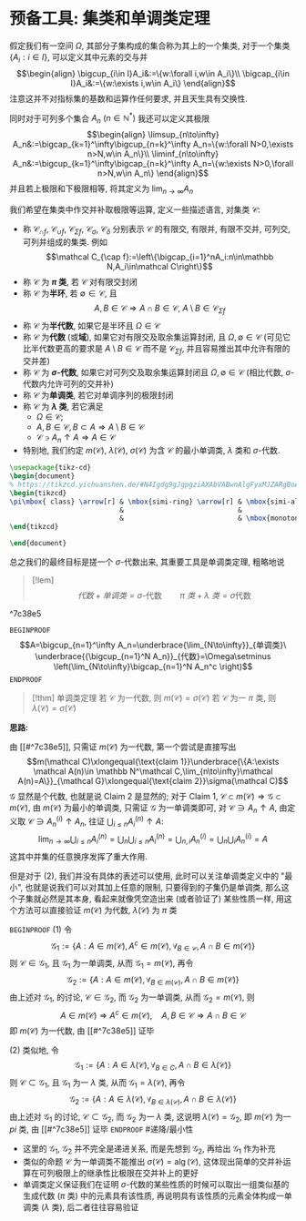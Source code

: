 # 预备工具: 集类和单调类定理

假定我们有一空间 $\Omega$, 其部分子集构成的集合称为其上的一个集类, 对于一个集类 $\{A_i:i\in I\}$, 可以定义其中元素的交与并
$$\begin{align}
\bigcup_{i\in I}A_i&:=\{w:\forall i,w\in A_i\}\\
\bigcap_{i\in I}A_i&:=\{w:\exists i,w\in A_i\}
\end{align}$$
注意这并不对指标集的基数和运算作任何要求, 并且天生具有交换性.

同时对于可列多个集合 $A_n\ (n\in \mathbb N^*)$ 我还可以定义其极限
$$\begin{align}
\limsup_{n\to\infty} A_n&:=\bigcap_{k=1}^\infty\bigcup_{n=k}^\infty A_n=\{w:\forall N>0,\exists n>N,w\in A_n\}\\
\liminf_{n\to\infty} A_n&:=\bigcup_{k=1}^\infty\bigcap_{n=k}^\infty A_n=\{w:\exists N>0,\forall n>N,w\in A_n\}
\end{align}$$
并且若上极限和下极限相等, 将其定义为 $\lim_{n\to\infty}A_n$

我们希望在集类中作交并补取极限等运算, 定义一些描述语言, 对集类 $\mathcal C$:
- 称 $\mathcal C_{\cap f}$, $\mathcal C_{\cup f}$, $\mathcal C_{\Sigma f}$, $\mathcal C_\sigma$, $\mathcal C_{\delta}$ 分别表示 $\mathcal C$ 的有限交, 有限并, 有限不交并, 可列交, 可列并组成的集类. 例如
$$\mathcal C_{\cap f}:=\left\{\bigcap_{i=1}^nA_i:n\in\mathbb N,A_i\in\mathcal C\right\}$$
- 称 $\mathcal C$ 为 **$\pi$ 类**, 若 $\mathcal C$ 对有限交封闭
- 称 $\mathcal C$ 为**半环**, 若 $\emptyset\in\mathcal C$, 且
$$A,B\in\mathcal C\Longrightarrow A\cap B\in\mathcal C,\ A\setminus B\in\mathcal C_{\Sigma f}$$
- 称 $\mathcal C$ 为**半代数**, 如果它是半环且 $\Omega\in\mathcal C$
- 称 $\mathcal C$ 为**代数** (或**域**), 如果它对有限交及取余集运算封闭, 且 $\Omega,\emptyset\in\mathcal C$
(可见它比半代数更高的要求是 $A\setminus B\in\mathcal C$ 而不是 $\mathcal C_{\Sigma f}$, 并且容易推出其中允许有限的交并差)
- 称 $\mathcal C$ 为 **$\sigma$-代数**, 如果它对可列交及取余集运算封闭且 $\Omega,\emptyset\in\mathcal C$
(相比代数, $\sigma$-代数内允许可列的交并补)
- 称 $\mathcal C$ 为**单调类**, 若它对单调序列的极限封闭
- 称 $\mathcal C$ 为 **$\lambda$ 类**, 若它满足
	- $\Omega\in\mathcal C$;
	- $A,B\in\mathcal C, B\subset A\Rightarrow A\setminus B\in \mathcal C$
	- $\mathcal C\ni A_n\uparrow A\Rightarrow A\in\mathcal C$
- 特别地, 我们约定 $m(\mathcal C)$, $\lambda(\mathcal C)$, $\sigma(\mathcal C)$ 为含 $\mathcal C$ 的最小单调类, $\lambda$ 类和 $\sigma$-代数.

```tikz
\usepackage{tikz-cd}
\begin{document}
% https://tikzcd.yichuanshen.de/#N4Igdg9gJgpgziAXAbVABwnAlgFyxMJZARgBoAGAXVJADcBDAGwFcYkQAdDnGADx2DYAtlgC0AJyxgA5gF8Qs0uky58hFOQrU6TVuy5osXHv2AACAMaN6cOPMXLseAkQBMWmgxZtEnbnwFhMSZpGAAjcXp7JRAMJzUiAGYPHW99f1MQ8Mjox1UXFAAWUmJtLz1fLmxpIXpjAOBRLIiohRi4-PVkd1cy3R8-EwEhAggcAiwLS2tbXNiVZy7k3s9+9OshMKg6jIFRCyZZhW0YKFCEFFAAM3EIISQyEHGkcgcQG7uXmmfEVzeP+6-b4QJCJf63QHJJ4gxCFcGfRAAVmBSAAbPDAaiUbDZJRZEA
\begin{tikzcd}
\pi\mbox{ class} \arrow[r] & \mbox{simi-ring} \arrow[r] & \mbox{simi-algebra} \arrow[r]    & \mbox{algebra} \arrow[rd]       &                       \\
                           &                            &                                  &                                 & \sigma\mbox{-algebra} \\
                           &                            & \mbox{monotonic class} \arrow[r] & \lambda\mbox{-calss} \arrow[ru] &                      
\end{tikzcd}

\end{document}
```

总之我们的最终目标是搓一个 $\sigma$-代数出来, 其重要工具是单调类定理, 粗略地说

> [!lem]
> $$代数 + 单调类 = \sigma\text{-代数}\qquad \pi\ 类+\lambda\ 类=\sigma\text{代数}$$

^7c38e5

`BEGINPROOF`
$$A=\bigcup_{n=1}^\infty A_n=\underbrace{\lim_{N\to\infty}}_{单调类}\ \underbrace{{\bigcup_{n=1}^N A_n}}_{代数}=\Omega\setminus \left(\lim_{N\to\infty}\bigcap_{n=1}^N A_n^c \right)$$
`ENDPROOF`

> [!thm] 单调类定理
> 若 $\mathcal C$ 为一代数, 则 $m(\mathcal C)=\sigma(\mathcal C)$
> 若 $\mathcal C$ 为一 $\pi$ 类, 则 $\lambda(\mathcal C)=\sigma(\mathcal C)$

**思路:** 

由 [[#^7c38e5]], 只需证 $m(\mathcal C)$ 为一代数, 第一个尝试是直接写出
$$m(\mathcal C)\xlongequal{\text{claim 1}}\underbrace{\{A:\exists \mathcal A(n)\in \mathbb N^\mathcal C,\lim_{n\to\infty}\mathcal A(n)=A\}}_{\mathcal G}\xlongequal{\text{claim 2}}\sigma(\mathcal C)$$
$\mathcal G$ 显然是个代数, 也就是说 Claim 2 是显然的;
对于 Claim 1, $\mathcal C\subset m(\mathcal C)\Rightarrow\mathcal G\subset m(\mathcal C)$, 由 $m(\mathcal C)$ 为最小的单调类, 只需证 $\mathcal{G}$ 为一单调类即可, 对 $\mathcal C\ni A_n\uparrow A$, 由定义取 $\mathcal C\ni A_n^{(i)}\uparrow A_n$, 往证 $\bigcup_{i\leq n}A_i^{(n)}\uparrow A$:
$$\lim_{n\to\infty}\bigcup_{i\leq n}A_i^{(n)}=\bigcup_n\bigcup_{i\leq n} A_i^{(n)}=\bigcup_{n,i}A_n^{(i)}=\bigcup_n\bigcup_i A_n^{(i)}=A$$
这其中并集的任意换序发挥了重大作用.

但是对于 (2), 我们并没有具体的表述可以使用, 此时可以关注单调类定义中的 "最小", 也就是说我们可以对其加上任意的限制, 只要得到的子集仍是单调类, 那么这个子集就必然是其本身, 看起来就像凭空造出来 (或者验证了) 某些性质一样, 用这个方法可以直接验证 $m(\mathcal C)$ 为代数, $\lambda(\mathcal C)$ 为 $\pi$ 类

`BEGINPROOF`
(1) 令 
$$\mathcal G_1:=\{A:A\in m(\mathcal C),A^c\in m(\mathcal C),\forall_{B\in\mathcal C}, A\cap B\in m(\mathcal C)\}$$
则 $\mathcal C\in\mathcal G_1$, 且 $\mathcal G_1$ 为一单调类, 从而 $\mathcal G_1=m(\mathcal C)$, 再令
$$\mathcal G_2:=\{A:A\in m(\mathcal C), \forall_{B\in m(\mathcal C)},A\cap B\in m(\mathcal C)\}$$
由上述对 $\mathcal G_1$, 的讨论, $\mathcal C\in\mathcal G_2$, 而 $\mathcal G_2$ 为一单调类, 从而 $\mathcal G_2=m(\mathcal C)$, 则
$$A\in m(\mathcal C)\Rightarrow A^c\in m(\mathcal C),\quad A,B\in\mathcal C\Rightarrow A\cap B\in\mathcal C$$
即 $m(\mathcal C)$ 为一代数, 由 [[#^7c38e5]] 证毕

(2) 类似地, 令
$$\mathcal G_1:=\{A:A\in\lambda(\mathcal C),\forall_{B\in C},A\cap B\in\lambda(\mathcal C)\}$$
则 $\mathcal C\subset \mathcal G_1$, 且 $\mathcal G_1$ 为一 $\lambda$ 类, 从而 $\mathcal G_1=\lambda(\mathcal C)$, 再令
$$\mathcal G_2:=\{A:A\in\lambda(\mathcal C), \forall_{B\in\lambda(\mathcal C)},A\cap B\in\lambda(\mathcal C)\}$$
由上述对 $\mathcal G_1$ 的讨论, $\mathcal C\subset \mathcal G_2$, 而 $\mathcal G_2$ 为一 $\lambda$ 类, 这说明 $\lambda(\mathcal C)=\mathcal G_2$, 即 $m(\mathcal C)$ 为一 $pi$ 类, 由 [[#^7c38e5]] 证毕
`ENDPROOF`
#递降/最小性

- 这里的 $\mathcal G_1$, $\mathcal G_2$ 并不完全是递进关系, 而是先想到 $\mathcal G_2$, 再给出 $\mathcal G_1$ 作为补充
- 类似的命题 $\mathcal C$ 为一单调类不能推出 $\sigma(\mathcal C)=\operatorname{alg}(\mathcal C)$, 这体现出简单的交并补运算在可列极限上的继承性比极限在交并补上的更好
- 单调类定义保证我们在证明 $\sigma$-代数的某些性质的时候可以取出一组类似基的生成代数 ($\pi$ 类) 中的元素具有该性质, 再说明具有该性质的元素全体构成一单调类 ($\lambda$ 类), 后二者往往容易验证


